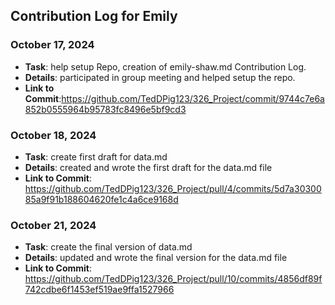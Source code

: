 ## Contribution Log for Emily

### October 17, 2024
- **Task**: help setup Repo, creation of emily-shaw.md Contribution Log.
- **Details**: participated in group meeting and helped setup the repo.
- **Link to Commit**:https://github.com/TedDPig123/326_Project/commit/9744c7e6a852b0555964b95783fc8496e5bf9cd3

### October 18, 2024
- **Task**: create first draft for data.md
- **Details**: created and wrote the first draft for the data.md file
- **Link to Commit**: https://github.com/TedDPig123/326_Project/pull/4/commits/5d7a3030085a9f91b188604620fe1c4a6ce9168d

### October 21, 2024
- **Task**: create the final version of data.md
- **Details**: updated and wrote the final version for the data.md file
- **Link to Commit**: https://github.com/TedDPig123/326_Project/pull/10/commits/4856df89f742cdbe6f1453ef519ae9ffa1527966